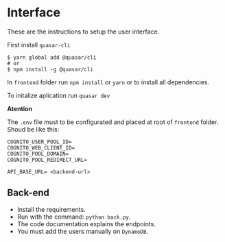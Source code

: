 # Interface

These are the instructions to setup the user interface.

First install `quasar-cli`
```
$ yarn global add @quasar/cli
# or
$ npm install -g @quasar/cli
```

In `frontend` folder run `npm install` or `yarn` or to install all dependencies.

To initalize aplication run `quasar dev`

**Atention**

The `.env` file must to be configurated and placed at root of `frontend` folder. Shoud be like this:

```
COGNITO_USER_POOL_ID=
COGNITO_WEB_CLIENT_ID=
COGNITO_POOL_DOMAIN=
COGNITO_POOL_REDIRECT_URL=

API_BASE_URL= <backend-url>
```

## Back-end

* Install the requirements.
* Run with the command: `python back.py`.
* The code documentation explains the endpoints.
* You must add the users manually on `DynamoDB`.
